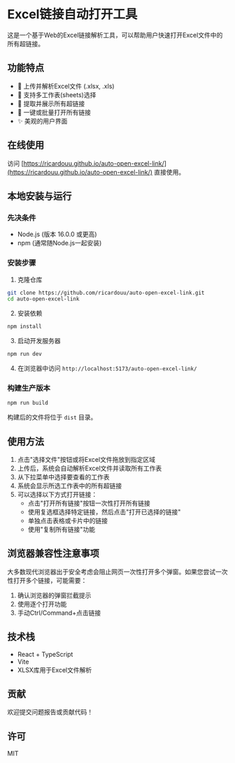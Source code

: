 # Excel链接自动打开工具

这是一个基于Web的Excel链接解析工具，可以帮助用户快速打开Excel文件中的所有超链接。

## 功能特点

- 📄 上传并解析Excel文件 (.xlsx, .xls)
- 📑 支持多工作表(sheets)选择
- 🔗 提取并展示所有超链接
- 🚀 一键或批量打开所有链接
- ✨ 美观的用户界面

## 在线使用

访问 [https://ricardouu.github.io/auto-open-excel-link/](https://ricardouu.github.io/auto-open-excel-link/) 直接使用。

## 本地安装与运行

### 先决条件

- Node.js (版本 16.0.0 或更高)
- npm (通常随Node.js一起安装)

### 安装步骤

1. 克隆仓库
```bash
git clone https://github.com/ricardouu/auto-open-excel-link.git
cd auto-open-excel-link
```

2. 安装依赖
```bash
npm install
```

3. 启动开发服务器
```bash
npm run dev
```

4. 在浏览器中访问 `http://localhost:5173/auto-open-excel-link/`

### 构建生产版本

```bash
npm run build
```

构建后的文件将位于 `dist` 目录。

## 使用方法

1. 点击"选择文件"按钮或将Excel文件拖放到指定区域
2. 上传后，系统会自动解析Excel文件并读取所有工作表
3. 从下拉菜单中选择要查看的工作表
4. 系统会显示所选工作表中的所有超链接
5. 可以选择以下方式打开链接：
   - 点击"打开所有链接"按钮一次性打开所有链接
   - 使用复选框选择特定链接，然后点击"打开已选择的链接"
   - 单独点击表格或卡片中的链接
   - 使用"复制所有链接"功能

## 浏览器兼容性注意事项

大多数现代浏览器出于安全考虑会阻止网页一次性打开多个弹窗。如果您尝试一次性打开多个链接，可能需要：

1. 确认浏览器的弹窗拦截提示
2. 使用逐个打开功能
3. 手动Ctrl/Command+点击链接

## 技术栈

- React + TypeScript
- Vite
- XLSX库用于Excel文件解析

## 贡献

欢迎提交问题报告或贡献代码！

## 许可

MIT
